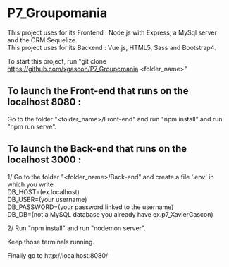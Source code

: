 # P7_Groupomania
This project uses for its Frontend : Node.js with Express, a MySql server and the ORM Sequelize.
<br>This project uses for its Backend : Vue.js, HTML5, Sass and Bootstrap4.

To start this project, run "git clone https://github.com/xgascon/P7_Groupomania <folder_name>"

## To launch the Front-end that runs on the localhost 8080 : 
  
Go to the folder "<folder_name>/Front-end" and run "npm install" and run "npm run serve". 

## To launch the Back-end that runs on the localhost 3000 : 

  1/ Go to the folder "<folder_name>/Back-end" and create a file '.env' in which you write :
<br>DB_HOST=(ex.localhost)
<br>DB_USER=(your username) 
<br>DB_PASSWORD=(your password linked to the username)
<br>DB_DB=(not a MySQL database you already have ex.p7_XavierGascon)

  2/ Run "npm install" and run "nodemon server".

Keep those terminals running.

Finally go to http://localhost:8080/
